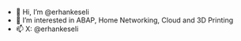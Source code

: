 - 👋 Hi, I’m @erhankeseli
- 👀 I’m interested in ABAP, Home Networking, Cloud and 3D Printing
- 📫 X: @erhankeseli

